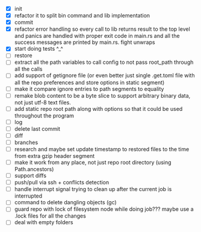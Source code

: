 - [X] init
- [X] refactor it to split bin command and lib implementation
- [X] commit
- [X] refactor error handling so every call to lib returns result to the top level and panics are handled with proper exit code in main.rs and all the success messages are printed by main.rs. fight unwraps
- [X] start doing tests ^_^
- [ ] restore
- [ ] extract all the path variables to call config to not pass root_path through all the calls
- [ ] add support of getignore file (or even better just single .get.toml file with all the repo preferences and store options in static segment)
- [ ] make it compare ignore entries to path segments to equality
- [ ] remake blob content to be a byte slice to support arbitrary binary data, not just utf-8 text files.
- [ ] add static repo root path along with options so that it could be used throughout the program
- [ ] log
- [ ] delete last commit
- [ ] diff
- [ ] branches
- [ ] research and maybe set update timestamp to restored files to the time from extra gzip header segment
- [ ] make it work from any place, not just repo root directory (using Path.ancestors)
- [ ] support diffs
- [ ] push/pull via ssh + conflicts detection
- [ ] handle interrupt signal trying to clean up after the current job is interrupted
- [ ] command to delete dangling objects (gc)
- [ ] guard repo with lock of filesystem node while doing job??? maybe use a .lock files for all the changes
- [ ] deal with empty folders
